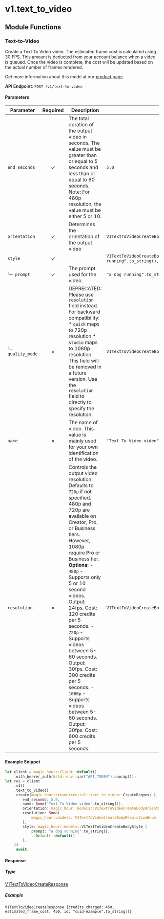 # v1.text_to_video

## Module Functions

### Text-to-Video <a name="create"></a>

Create a Text To Video video. The estimated frame cost is calculated using 30 FPS. This amount is deducted from your account balance when a video is queued. Once the video is complete, the cost will be updated based on the actual number of frames rendered.
  
Get more information about this mode at our [product page](https://magichour.ai/products/text-to-video).
  

**API Endpoint**: `POST /v1/text-to-video`

#### Parameters

| Parameter | Required | Description | Example |
|-----------|:--------:|-------------|--------|
| `end_seconds` | ✓ | The total duration of the output video in seconds.  The value must be greater than or equal to 5 seconds and less than or equal to 60 seconds.  Note: For 480p resolution, the value must be either 5 or 10. | `5.0` |
| `orientation` | ✓ | Determines the orientation of the output video | `V1TextToVideoCreateBodyOrientationEnum::Landscape` |
| `style` | ✓ |  | `V1TextToVideoCreateBodyStyle {prompt: "a dog running".to_string(), ..Default::default()}` |
| `└─ prompt` | ✓ | The prompt used for the video. | `"a dog running".to_string()` |
| `└─ quality_mode` | ✗ | DEPRECATED: Please use `resolution` field instead. For backward compatibility: * `quick` maps to 720p resolution * `studio` maps to 1080p resolution  This field will be removed in a future version. Use the `resolution` field to directly to specify the resolution. | `V1TextToVideoCreateBodyStyleQualityModeEnum::Quick` |
| `name` | ✗ | The name of video. This value is mainly used for your own identification of the video. | `"Text To Video video".to_string()` |
| `resolution` | ✗ | Controls the output video resolution. Defaults to `720p` if not specified.  480p and 720p are available on Creator, Pro, or Business tiers. However, 1080p require Pro or Business tier.  **Options:** - `480p` - Supports only 5 or 10 second videos. Output: 24fps. Cost: 120 credits per 5 seconds. - `720p` - Supports videos between 5-60 seconds. Output: 30fps. Cost: 300 credits per 5 seconds. - `1080p` - Supports videos between 5-60 seconds. Output: 30fps. Cost: 600 credits per 5 seconds. | `V1TextToVideoCreateBodyResolutionEnum::Enum720p` |

#### Example Snippet

```rust
let client = magic_hour::Client::default()
    .with_bearer_auth(&std::env::var("API_TOKEN").unwrap());
let res = client
    .v1()
    .text_to_video()
    .create(magic_hour::resources::v1::text_to_video::CreateRequest {
        end_seconds: 5.0,
        name: Some("Text To Video video".to_string()),
        orientation: magic_hour::models::V1TextToVideoCreateBodyOrientationEnum::Landscape,
        resolution: Some(
            magic_hour::models::V1TextToVideoCreateBodyResolutionEnum::Enum720p,
        ),
        style: magic_hour::models::V1TextToVideoCreateBodyStyle {
            prompt: "a dog running".to_string(),
            ..Default::default()
        },
    })
    .await;
```

#### Response

##### Type
[V1TextToVideoCreateResponse](/src/models/v1_text_to_video_create_response.rs)

##### Example
`V1TextToVideoCreateResponse {credits_charged: 450, estimated_frame_cost: 450, id: "cuid-example".to_string()}`


